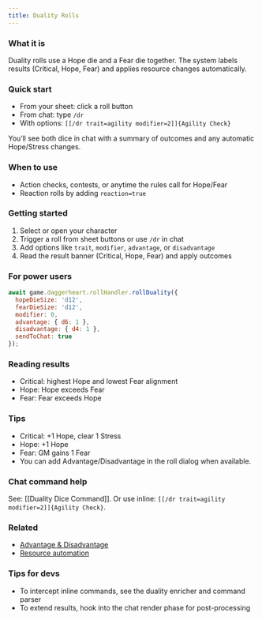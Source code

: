 ```yaml
---
title: Duality Rolls
---
```


### What it is
Duality rolls use a Hope die and a Fear die together. The system labels results (Critical, Hope, Fear) and applies resource changes automatically.

### Quick start
- From your sheet: click a roll button
- From chat: type `/dr`
- With options: `[[/dr trait=agility modifier=2]]{Agility Check}`

You’ll see both dice in chat with a summary of outcomes and any automatic Hope/Stress changes.

### When to use
- Action checks, contests, or anytime the rules call for Hope/Fear
- Reaction rolls by adding `reaction=true`

### Getting started
1) Select or open your character
2) Trigger a roll from sheet buttons or use `/dr` in chat
3) Add options like `trait`, `modifier`, `advantage`, or `disadvantage`
4) Read the result banner (Critical, Hope, Fear) and apply outcomes

### For power users
```javascript
await game.daggerheart.rollHandler.rollDuality({
  hopeDieSize: 'd12',
  fearDieSize: 'd12',
  modifier: 0,
  advantage: { d6: 1 },
  disadvantage: { d4: 1 },
  sendToChat: true
});
```

### Reading results
- Critical: highest Hope and lowest Fear alignment
- Hope: Hope exceeds Fear
- Fear: Fear exceeds Hope

### Tips
- Critical: +1 Hope, clear 1 Stress
- Hope: +1 Hope
- Fear: GM gains 1 Fear
- You can add Advantage/Disadvantage in the roll dialog when available.

### Chat command help
See: [[Duality Dice Command]]. Or use inline: `[[/dr trait=agility modifier=2]]{Agility Check}`.

### Related
- [Advantage & Disadvantage](../rolling/advantage-disadvantage.md)
- [Resource automation](../../systems/resources/hope-fear-stress.md)

### Tips for devs
- To intercept inline commands, see the duality enricher and command parser
- To extend results, hook into the chat render phase for post-processing

